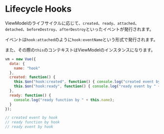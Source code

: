 # Lifecycle Hooks

ViewModelのライフサイクルに応じて、`created`、`ready`、`attached`、`detached`、`beforeDestroy`、`afterDestroy`といったイベントが発行されます。

イベントは`hook:attached`のように`hook:eventName`という形式で発行されます。

また、その際の`this`のコンテキストはViewModelのインスタンスになります。


```js
vm = new Vue({
  data: {
    name: "hook"
  },
  created: function() {
    this.$on("hook:created", function() { console.log("created event by " + this.name) });
    this.$on("hook:ready", function() { console.log("ready event by " + this.name) });
  },
  ready: function() {
    console.log("ready function by " + this.name);
  }
});

// created event by hook
// ready function by hook
// ready event by hook
```
